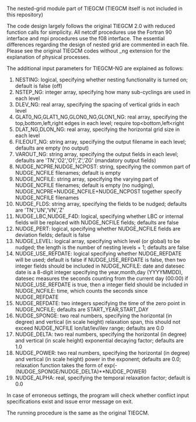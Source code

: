 The nested-grid module part of TIEGCM (TIEGCM itself is not included in this repository)

The code design largely follows the original TIEGCM 2.0 with reduced function calls for simplicity.
All netcdf procedures use the Fortran 90 interface and mpi procedures use the f08 interface.
The essential differences regarding the design of nested grid are commented in each file.
Please see the original TIEGCM codes without _ng extension for the explanation of physical processes.

The additional input parameters for TIEGCM-NG are explained as follows:
1. NESTING: logical, specifying whether nesting functionality is turned on; default is false (off)
2. NSTEP_NG: integer array, specifying how many sub-cyclings are used in each level
3. DLEV\_NG: real array, specifying the spacing of vertical grids in each level
4. GLAT0\_NG,GLAT1\_NG,GLON0\_NG,GLON1\_NG: real array, specifying the top,bottom,left,right edges in each level; require top\<bottom,left\<right
5. DLAT\_NG,DLON\_NG: real array, specifying the horizontal grid size in each level
6. FILEOUT\_NG: string array, specifying the output filename in each level; defaults are empty (no output)
7. VAROUT\_NG: string array, specifying the output fields in each level; defaults are 'TN','O2','O1','Z','ZG' (mandatory output fields)
8. NUDGE\_NCPRE,NUDGE\_NCPOST: string, specifying the common part of NUDGE\_NCFILE filenames; default is empty
9. NUDGE\_NCFILE: string array, specifying the varying part of NUDGE\_NCFILE filenames; default is empty (no nudging), NUDGE\_NCPRE+NUDGE\_NCFILE+NUDGE\_NCPOST together specify NUDGE\_NCFILE filenames
10. NUDGE\_FLDS: string array, specifying the fields to be nudged; defaults are 'TN','UN','VN','Z'
11. NUDGE\_LBC,NUDGE\_F4D: logical, specifying whether LBC or internal fields will be replaced with NUDGE\_NCFILE fields; defaults are false
12. NUDGE\_PERT: logical, specifying whether NUDGE\_NCFILE fields are deviation fields; default is false
13. NUDGE\_LEVEL: logical array, specifying which level (or global) to be nudged; the length is the number of nesting levels + 1; defaults are false
14. NUDGE\_USE\_REFDATE: logical specifying whether NUDGE\_REFDATE will be used; default is false
	if NUDGE_USE_REFDATE is false, then two integer fields should be included in NUDGE_NCFILE: date and datesec
	date is a 8-digit integer specifying the year,month,day (YYYYMMDD), datesec measures the seconds counting from the current day (00:00)
	if NUDGE_USE_REFDATE is true, then a integer field should be included in NUDGE_NCFILE: time, which counts the seconds since NUDGE_REFDATE 
15. NUDGE\_REFDATE: two integers specifying the time of the zero point in NUDGE\_NCFILE; defaults are START\_YEAR,START\_DAY
16. NUDGE\_SPONGE: two real numbers, specifying the horizontal (in degree) and vertical (in scale height) relaxation span, this should not exceed NUDGE\_NCFILE lon/lat/lev/ilev range; defaults are 0.0
17. NUDGE\_DELTA: two real numbers, specifying the horizontal (in degree) and vertical (in scale height) exponential decaying factor; defaults are 1.0
18. NUDGE\_POWER: two real numbers, specifying the horizontal (in degree) and vertical (in scale height) power in the exponent; defaults are 0.0; relaxation function takes the form of exp(-(NUDGE\_SPONGE/NUDGE\_DELTA)**NUDGE_POWER)
19. NUDGE_ALPHA: real, specifying the temporal relaxation factor; default is 0.0

In case of erroneous settings, the program will check whether conflict input specifications exist and issue error message on exit.

The running procedure is the same as the original TIEGCM.
